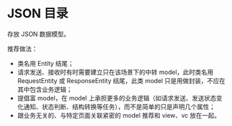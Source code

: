 # JSON 目录

存放 JSON 数据模型。

推荐做法：

* 类名用 Entity 结尾；
* 请求发送、接收时有时需要建立只在该场景下的中转 model，此时类名用 RequestEntity 或 ResponseEntity 结尾，此类 model 只是用做封装，不应在其中包含业务逻辑；
* 提倡富 model，在 model 上承担更多的业务逻辑（如请求发送、发送状态变化通知、状态判断、结构转换等任务），而不是简单的只是声明几个属性；
* 跟业务无关的、与特定页面关联紧密的 model 推荐和 view、vc 放在一起。

